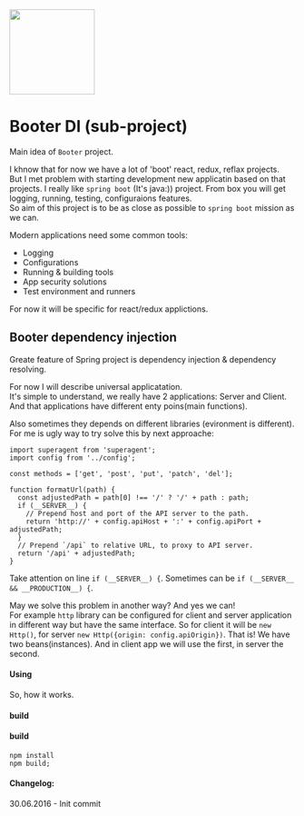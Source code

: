 <img src="https://raw.githubusercontent.com/okonkwo/booter-di/master/doc/hr.png" width="150" height="150" />

Booter DI (sub-project)
======

Main idea of `Booter` project. 

I khnow that for now we have a lot of 'boot' react, redux, reflax projects.  
But I met problem with starting development new applicatin based on that projects. I really like `spring boot` (It's java:)) project. From box you will get logging, running, testing, configuraions features.  
So aim of this project is to be as close as possible to `spring boot` mission as we can. 

Modern applications need some common tools:
* Logging 
* Configurations
* Running & building tools
* App security solutions
* Test environment and runners

For now it will be specific for react/redux applictions. 

Booter dependency injection
------

Greate feature of Spring project is dependency injection & dependency resolving.  

For now I will describe universal applicatation.  
It's simple to understand, we really have 2 applications: Server and Client. And that applications have different enty poins(main functions).

Also sometimes they depends on different libraries (evironment is different). For me is ugly way to try solve this by next approache:
```
import superagent from 'superagent';
import config from '../config';

const methods = ['get', 'post', 'put', 'patch', 'del'];

function formatUrl(path) {
  const adjustedPath = path[0] !== '/' ? '/' + path : path;
  if (__SERVER__) {
    // Prepend host and port of the API server to the path.
    return 'http://' + config.apiHost + ':' + config.apiPort + adjustedPath;
  }
  // Prepend `/api` to relative URL, to proxy to API server.
  return '/api' + adjustedPath;
}
```

Take attention on line `if (__SERVER__) {`. Sometimes can be `if (__SERVER__ && __PRODUCTION__) {`.  

May we solve this problem in another way? And yes we can!  
For example `http` library can be configured for client and server application in different way but have the same interface.  So for client it will be `new Http()`, for server `new Http({origin: config.apiOrigin})`. That is! We have two beans(instances). And in client app we will use the first, in server the second.

#### Using 

So, how it works.


#### build

#### build
```
npm install
npm build;
```

#### Changelog:  

30.06.2016 - Init commit
